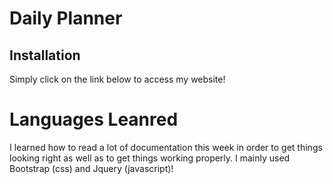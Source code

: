 # Daily Planner

## Installation

Simply click on the link below to access my website!

# Languages Leanred

I learned how to read a lot of documentation this week in order to get things looking right as well as to get things working properly.
I mainly used Bootstrap (css) and Jquery (javascript)!
